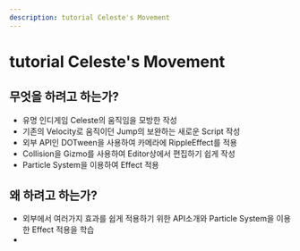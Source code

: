 ```yaml
---
description: tutorial Celeste's Movement
---
```


# tutorial Celeste's Movement

## 무엇을 하려고 하는가?

* 유명 인디게임 Celeste의 움직임을 모방한 작성
* 기존의 Velocity로 움직이던 Jump의 보완하는 새로운 Script 작성
* 외부 API인 DOTween을 사용하여 카메라에 RippleEffect를 적용
* Collision을 Gizmo를 사용하여 Editor상에서 편집하기 쉽게 작성
* Particle System을 이용하여 Effect 적용

## 왜 하려고 하는가?

* 외부에서 여러가지 효과를 쉽게 적용하기 위한 API소개와 Particle System을 이용한 Effect 적용을 학습
* 
